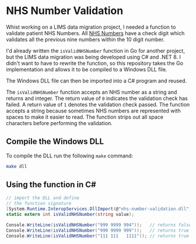 # NHS Number Validation

Whist working on a LIMS data migration project, I needed a function to validate patient NHS Numbers. All [NHS Numbers](https://www.datadictionary.nhs.uk/attributes/nhs_number.html) have a check digit which validates all the previous nine numbers within the 10 digit number.

I'd already written the `isValidNHSNumber` function in Go for another project, but the LIMS data migration was being developed using C# and .NET 8. I didn't want to have to rewrite the function, so this repository takes the Go implementation and allows it to be compiled to a Windows DLL file.

The Windows DLL file can then be imported into a C# program and reused.

The `isValidNHSNumber` function accepts an NHS number as a string and returns and integer. The return value of `0` indicates the validation check has failed. A return value of `1` denotes the validation check passed. The function accepts a string because sometimes NHS numbers are represented with spaces to make it easier to read. The function strips out all space characters before performing the validation.


## Compile the Windows DLL

To compile the DLL run the following `make` command:

```bash
make dll
```

## Using the function in C#

```csharp
// import the DLL and define
// the function signature
[System.Runtime.InteropServices.DllImport(@"nhs-number-validation.dll")]
static extern int isValidNHSNumber(string value);

Console.WriteLine(isValidNHSNumber("999 9999 994"));   // returns false
Console.WriteLine(isValidNHSNumber("999 9999 999"));   // returns true
Console.WriteLine(isValidNHSNumber("111 111   1111")); // returns true
```